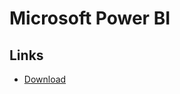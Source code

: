 # Microsoft Power BI

## Links

- [Download](https://microsoft.com/en-us/download/details.aspx?id=58494)

